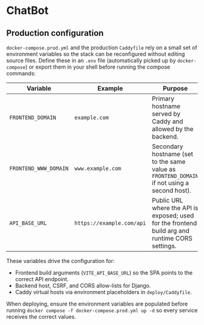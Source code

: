 # ChatBot

## Production configuration

`docker-compose.prod.yml` and the production `Caddyfile` rely on a small set of
environment variables so the stack can be reconfigured without editing source
files. Define these in an `.env` file (automatically picked up by
`docker-compose`) or export them in your shell before running the compose
commands:

| Variable | Example | Purpose |
| --- | --- | --- |
| `FRONTEND_DOMAIN` | `example.com` | Primary hostname served by Caddy and allowed by the backend. |
| `FRONTEND_WWW_DOMAIN` | `www.example.com` | Secondary hostname (set to the same value as `FRONTEND_DOMAIN` if not using a second host). |
| `API_BASE_URL` | `https://example.com/api` | Public URL where the API is exposed; used for the frontend build arg and runtime CORS settings. |

These variables drive the configuration for:

* Frontend build arguments (`VITE_API_BASE_URL`) so the SPA points to the
  correct API endpoint.
* Backend host, CSRF, and CORS allow-lists for Django.
* Caddy virtual hosts via environment placeholders in `deploy/Caddyfile`.

When deploying, ensure the environment variables are populated before running
`docker compose -f docker-compose.prod.yml up -d` so every service receives the
correct values.
